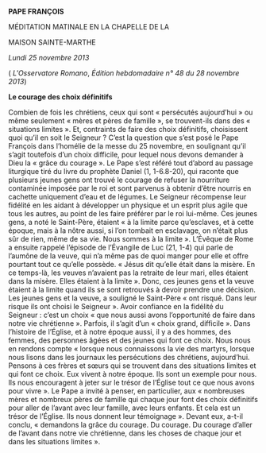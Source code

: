 **PAPE FRANÇOIS**

MÉDITATION MATINALE EN LA CHAPELLE DE LA

MAISON SAINTE-MARTHE

*Lundi 25 novembre 2013*

( *L'Osservatore Romano*, *Édition hebdomadaire n° 48 du 28 novembre 2013*)

**Le courage des choix définitifs**

Combien de fois les chrétiens, ceux qui sont « persécutés aujourd’hui » ou même seulement « mères et pères de famille », se trouvent-ils dans des « situations limites ». Et, contraints de faire des choix définitifs, choisissent quoi qu’il en soit le Seigneur ? C’est la question que s’est posé le Pape François dans l’homélie de la messe du 25 novembre, en soulignant qu’il s’agit toutefois d’un choix difficile, pour lequel nous devons demander à Dieu la « grâce du courage ». Le Pape s’est référé tout d’abord au passage liturgique tiré du livre du prophète Daniel (1, 1-6.8-20), qui raconte que plusieurs jeunes gens ont trouvé le courage de refuser la nourriture contaminée imposée par le roi et sont parvenus à obtenir d’être nourris en cachette uniquement d’eau et de légumes. Le Seigneur récompense leur fidélité en les aidant à développer un physique et un esprit plus agile que tous les autres, au point de les faire préférer par le roi lui-même. Ces jeunes gens, a noté le Saint-Père, étaient « à la limite parce qu’esclaves, et à cette époque, mais à la nôtre aussi, si l’on tombait en esclavage, on n’était plus sûr de rien, même de sa vie. Nous sommes à la limite ». L’Évêque de Rome a ensuite rappelé l’épisode de l’Évangile de Luc (21, 1-4) qui parle de l’aumône de la veuve, qui n’a même pas de quoi manger pour elle et offre pourtant tout ce qu’elle possède. « Jésus dit qu’elle était dans la misère. En ce temps-là, les veuves n’avaient pas la retraite de leur mari, elles étaient dans la misère. Elles étaient à la limite ». Donc, ces jeunes gens et la veuve étaient à la limite quand ils se sont retrouvés à devoir prendre une décision. Les jeunes gens et la veuve, a souligné le Saint-Père « ont risqué. Dans leur risque ils ont choisi le Seigneur ». Avoir confiance en la fidélité du Seigneur : c’est un choix « que nous aussi avons l’opportunité de faire dans notre vie chrétienne ». Parfois, il s’agit d’un « choix grand, difficile ». Dans l’histoire de l’Église, et à notre époque aussi, il y a des hommes, des femmes, des personnes âgées et des jeunes qui font ce choix. Nous nous en rendons compte « lorsque nous connaissons la vie des martyrs, lorsque nous lisons dans les journaux les persécutions des chrétiens, aujourd’hui. Pensons à ces frères et sœurs qui se trouvent dans des situations limites et qui font ce choix. Eux vivent à notre époque. Ils sont un exemple pour nous. Ils nous encouragent à jeter sur le trésor de l’Église tout ce que nous avons pour vivre ». Le Pape a invité à penser, en particulier, aux « nombreuses mères et nombreux pères de famille qui chaque jour font des choix définitifs pour aller de l’avant avec leur famille, avec leurs enfants. Et cela est un trésor de l’Église. Ils nous donnent leur témoignage ». Devant eux, a-t-il conclu, « demandons la grâce du courage. Du courage. Du courage d’aller de l’avant dans notre vie chrétienne, dans les choses de chaque jour et dans les situations limites ».